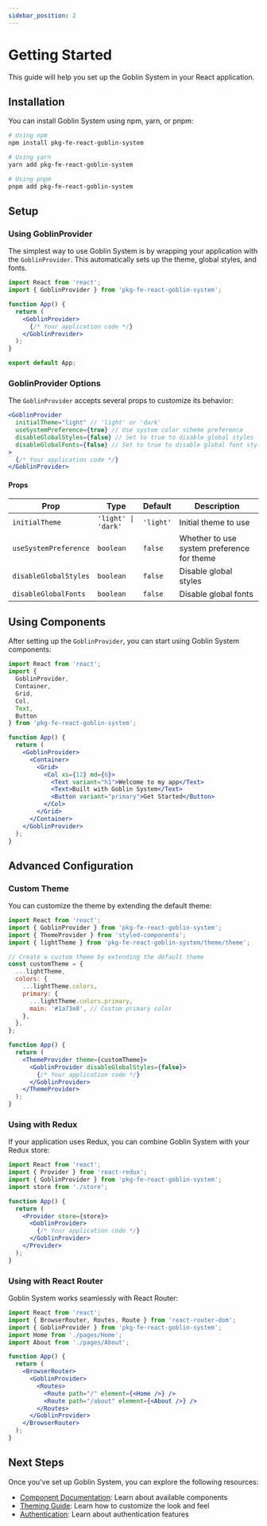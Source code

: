 ```yaml
---
sidebar_position: 2
---
```


# Getting Started

This guide will help you set up the Goblin System in your React application.

## Installation

You can install Goblin System using npm, yarn, or pnpm:

```bash
# Using npm
npm install pkg-fe-react-goblin-system

# Using yarn
yarn add pkg-fe-react-goblin-system

# Using pnpm
pnpm add pkg-fe-react-goblin-system
```

## Setup

### Using GoblinProvider

The simplest way to use Goblin System is by wrapping your application with the `GoblinProvider`. This automatically sets up the theme, global styles, and fonts.

```jsx
import React from 'react';
import { GoblinProvider } from 'pkg-fe-react-goblin-system';

function App() {
  return (
    <GoblinProvider>
      {/* Your application code */}
    </GoblinProvider>
  );
}

export default App;
```

### GoblinProvider Options

The `GoblinProvider` accepts several props to customize its behavior:

```jsx
<GoblinProvider
  initialTheme="light" // 'light' or 'dark'
  useSystemPreference={true} // Use system color scheme preference
  disableGlobalStyles={false} // Set to true to disable global styles
  disableGlobalFonts={false} // Set to true to disable global font styles
>
  {/* Your application code */}
</GoblinProvider>
```

#### Props

| Prop | Type | Default | Description |
|------|------|---------|-------------|
| `initialTheme` | `'light' \| 'dark'` | `'light'` | Initial theme to use |
| `useSystemPreference` | `boolean` | `false` | Whether to use system preference for theme |
| `disableGlobalStyles` | `boolean` | `false` | Disable global styles |
| `disableGlobalFonts` | `boolean` | `false` | Disable global fonts |

## Using Components

After setting up the `GoblinProvider`, you can start using Goblin System components:

```jsx
import React from 'react';
import {
  GoblinProvider,
  Container,
  Grid,
  Col,
  Text,
  Button
} from 'pkg-fe-react-goblin-system';

function App() {
  return (
    <GoblinProvider>
      <Container>
        <Grid>
          <Col xs={12} md={6}>
            <Text variant="h1">Welcome to my app</Text>
            <Text>Built with Goblin System</Text>
            <Button variant="primary">Get Started</Button>
          </Col>
        </Grid>
      </Container>
    </GoblinProvider>
  );
}
```

## Advanced Configuration

### Custom Theme

You can customize the theme by extending the default theme:

```jsx
import React from 'react';
import { GoblinProvider } from 'pkg-fe-react-goblin-system';
import { ThemeProvider } from 'styled-components';
import { lightTheme } from 'pkg-fe-react-goblin-system/theme/theme';

// Create a custom theme by extending the default theme
const customTheme = {
  ...lightTheme,
  colors: {
    ...lightTheme.colors,
    primary: {
      ...lightTheme.colors.primary,
      main: '#1a73e8', // Custom primary color
    },
  },
};

function App() {
  return (
    <ThemeProvider theme={customTheme}>
      <GoblinProvider disableGlobalStyles={false}>
        {/* Your application code */}
      </GoblinProvider>
    </ThemeProvider>
  );
}
```

### Using with Redux

If your application uses Redux, you can combine Goblin System with your Redux store:

```jsx
import React from 'react';
import { Provider } from 'react-redux';
import { GoblinProvider } from 'pkg-fe-react-goblin-system';
import store from './store';

function App() {
  return (
    <Provider store={store}>
      <GoblinProvider>
        {/* Your application code */}
      </GoblinProvider>
    </Provider>
  );
}
```

### Using with React Router

Goblin System works seamlessly with React Router:

```jsx
import React from 'react';
import { BrowserRouter, Routes, Route } from 'react-router-dom';
import { GoblinProvider } from 'pkg-fe-react-goblin-system';
import Home from './pages/Home';
import About from './pages/About';

function App() {
  return (
    <BrowserRouter>
      <GoblinProvider>
        <Routes>
          <Route path="/" element={<Home />} />
          <Route path="/about" element={<About />} />
        </Routes>
      </GoblinProvider>
    </BrowserRouter>
  );
}
```

## Next Steps

Once you've set up Goblin System, you can explore the following resources:

- [Component Documentation](./components/index.md): Learn about available components
- [Theming Guide](./theming/index.md): Learn how to customize the look and feel
- [Authentication](./providers/auth-provider.md): Learn about authentication features
